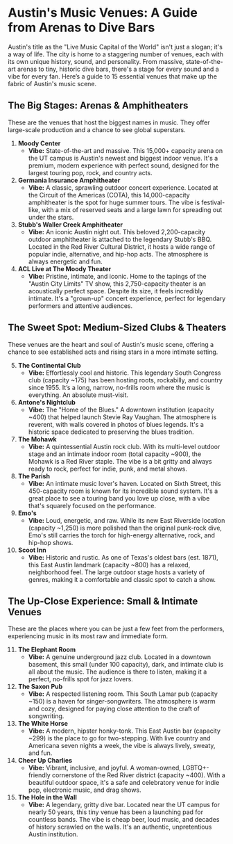# Austin's Music Venues: A Guide from Arenas to Dive Bars

Austin's title as the "Live Music Capital of the World" isn't just a slogan; it's a way of life. The city is home to a staggering number of venues, each with its own unique history, sound, and personality. From massive, state-of-the-art arenas to tiny, historic dive bars, there's a stage for every sound and a vibe for every fan. Here’s a guide to 15 essential venues that make up the fabric of Austin's music scene.

## The Big Stages: Arenas & Amphitheaters

These are the venues that host the biggest names in music. They offer large-scale production and a chance to see global superstars.

1.  **Moody Center**
    *   **Vibe:** State-of-the-art and massive. This 15,000+ capacity arena on the UT campus is Austin's newest and biggest indoor venue. It's a premium, modern experience with perfect sound, designed for the largest touring pop, rock, and country acts.
2.  **Germania Insurance Amphitheater**
    *   **Vibe:** A classic, sprawling outdoor concert experience. Located at the Circuit of the Americas (COTA), this 14,000-capacity amphitheater is the spot for huge summer tours. The vibe is festival-like, with a mix of reserved seats and a large lawn for spreading out under the stars.
3.  **Stubb's Waller Creek Amphitheater**
    *   **Vibe:** An iconic Austin night out. This beloved 2,200-capacity outdoor amphitheater is attached to the legendary Stubb's BBQ. Located in the Red River Cultural District, it hosts a wide range of popular indie, alternative, and hip-hop acts. The atmosphere is always energetic and fun.
4.  **ACL Live at The Moody Theater**
    *   **Vibe:** Pristine, intimate, and iconic. Home to the tapings of the "Austin City Limits" TV show, this 2,750-capacity theater is an acoustically perfect space. Despite its size, it feels incredibly intimate. It's a "grown-up" concert experience, perfect for legendary performers and attentive audiences.

## The Sweet Spot: Medium-Sized Clubs & Theaters

These venues are the heart and soul of Austin's music scene, offering a chance to see established acts and rising stars in a more intimate setting.

5.  **The Continental Club**
    *   **Vibe:** Effortlessly cool and historic. This legendary South Congress club (capacity ~175) has been hosting roots, rockabilly, and country since 1955. It’s a long, narrow, no-frills room where the music is everything. An absolute must-visit.
6.  **Antone's Nightclub**
    *   **Vibe:** The "Home of the Blues." A downtown institution (capacity ~400) that helped launch Stevie Ray Vaughan. The atmosphere is reverent, with walls covered in photos of blues legends. It's a historic space dedicated to preserving the blues tradition.
7.  **The Mohawk**
    *   **Vibe:** A quintessential Austin rock club. With its multi-level outdoor stage and an intimate indoor room (total capacity ~900), the Mohawk is a Red River staple. The vibe is a bit gritty and always ready to rock, perfect for indie, punk, and metal shows.
8.  **The Parish**
    *   **Vibe:** An intimate music lover's haven. Located on Sixth Street, this 450-capacity room is known for its incredible sound system. It's a great place to see a touring band you love up close, with a vibe that's squarely focused on the performance.
9.  **Emo's**
    *   **Vibe:** Loud, energetic, and raw. While its new East Riverside location (capacity ~1,250) is more polished than the original punk-rock dive, Emo's still carries the torch for high-energy alternative, rock, and hip-hop shows.
10. **Scoot Inn**
    *   **Vibe:** Historic and rustic. As one of Texas's oldest bars (est. 1871), this East Austin landmark (capacity ~800) has a relaxed, neighborhood feel. The large outdoor stage hosts a variety of genres, making it a comfortable and classic spot to catch a show.

## The Up-Close Experience: Small & Intimate Venues

These are the places where you can be just a few feet from the performers, experiencing music in its most raw and immediate form.

11. **The Elephant Room**
    *   **Vibe:** A genuine underground jazz club. Located in a downtown basement, this small (under 100 capacity), dark, and intimate club is all about the music. The audience is there to listen, making it a perfect, no-frills spot for jazz lovers.
12. **The Saxon Pub**
    *   **Vibe:** A respected listening room. This South Lamar pub (capacity ~150) is a haven for singer-songwriters. The atmosphere is warm and cozy, designed for paying close attention to the craft of songwriting.
13. **The White Horse**
    *   **Vibe:** A modern, hipster honky-tonk. This East Austin bar (capacity ~299) is the place to go for two-stepping. With live country and Americana seven nights a week, the vibe is always lively, sweaty, and fun.
14. **Cheer Up Charlies**
    *   **Vibe:** Vibrant, inclusive, and joyful. A woman-owned, LGBTQ+-friendly cornerstone of the Red River district (capacity ~400). With a beautiful outdoor space, it's a safe and celebratory venue for indie pop, electronic music, and drag shows.
15. **The Hole in the Wall**
    *   **Vibe:** A legendary, gritty dive bar. Located near the UT campus for nearly 50 years, this tiny venue has been a launching pad for countless bands. The vibe is cheap beer, loud music, and decades of history scrawled on the walls. It's an authentic, unpretentious Austin institution.
